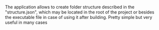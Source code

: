 The application allows to create folder structure described in the "structure.json", which may be located in the root of the project or besides the executable file in case of using it after building.
Pretty simple but very useful in many cases